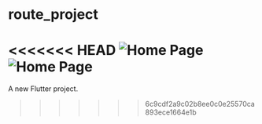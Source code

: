 # route_project

<<<<<<< HEAD
![Home Page](pqge1.png)
![Home Page](pqge2.png)
=======
A new Flutter project.


>>>>>>> 6c9cdf2a9c02b8ee0c0e25570ca893ece1664e1b
